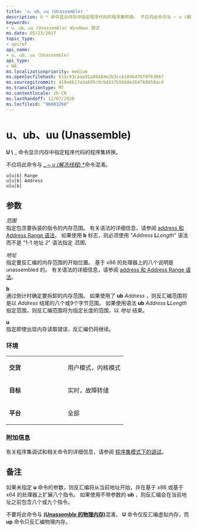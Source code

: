 ```yaml
---
title: 'u、ub、uu (Unassemble) '
description: U * 命令显示内存中指定程序代码的程序集转换。 不应将此命令与 ~ u (解冻线程) 命令混淆。
keywords:
- u、ub、uu (Unassemble) Windows 调试
ms.date: 05/23/2017
topic_type:
- apiref
api_name:
- u, ub, uu (Unassemble)
api_type:
- NA
ms.localizationpriority: medium
ms.openlocfilehash: 61dc93caaa91a88a84e2b3ccb184bd76f0f63867
ms.sourcegitcommit: 418e6617e2a695c9cb4b37b5b60e264760858acd
ms.translationtype: MT
ms.contentlocale: zh-CN
ms.lasthandoff: 12/07/2020
ms.locfileid: "96803260"
---
```

# <a name="u-ub-uu-unassemble"></a>u、ub、uu (Unassemble) 


**U \\** _ 命令显示内存中指定程序代码的程序集转换。

不应将此命令与 [_ *~ u (解冻线程)* *](-u--unfreeze-thread-.md)命令混淆。

```dbgcmd
u[u|b] Range 
u[u|b] Address
u[u|b] 
```

## <a name="span-idddk_cmd_unassemble_dbgspanspan-idddk_cmd_unassemble_dbgspanparameters"></a><span id="ddk_cmd_unassemble_dbg"></span><span id="DDK_CMD_UNASSEMBLE_DBG"></span>参数


<span id="_______Range______"></span><span id="_______range______"></span><span id="_______RANGE______"></span>*范围*   
指定包含要拆装的指令的内存范围。 有关语法的详细信息，请参阅 [address 和 Address Range 语法](address-and-address-range-syntax.md)。 如果使用 **b** 标志，则必须使用 "*Address* **L**_Length_" 语法而不是 "1-1 地址 *2*" 语法指定 *范围*。

<span id="_______Address______"></span><span id="_______address______"></span><span id="_______ADDRESS______"></span>*地址*   
指定要反汇编的内存范围的开始位置。 基于 x86 的处理器上的八个说明是 unassembled 的。 有关语法的详细信息，请参阅 [address 和 Address Range 语法](address-and-address-range-syntax.md)。

<span id="_______b______"></span><span id="_______B______"></span>**b**   
通过倒计时确定要拆卸的内存范围。 如果使用了 **ub** *Address* ，则反汇编范围将是以 *Address* 结尾的八个或9个字节范围。 如果使用语法 **ub** *Address* **L**_Length_ 指定范围，则反汇编范围将为指定长度的范围，以 *地址* 结束。

<span id="_______u______"></span><span id="_______U______"></span>**u**   
指定即使出现内存读取错误，反汇编仍将继续。

### <a name="span-idenvironmentspanspan-idenvironmentspanspan-idenvironmentspanenvironment"></a><span id="Environment"></span><span id="environment"></span><span id="ENVIRONMENT"></span>环境

<table>
<colgroup>
<col width="50%" />
<col width="50%" />
</colgroup>
<tbody>
<tr class="odd">
<td align="left"><p><strong>交货</strong></p></td>
<td align="left"><p>用户模式，内核模式</p></td>
</tr>
<tr class="even">
<td align="left"><p><strong>目标</strong></p></td>
<td align="left"><p>实时，故障转储</p></td>
</tr>
<tr class="odd">
<td align="left"><p><strong>平台</strong></p></td>
<td align="left"><p>全部</p></td>
</tr>
</tbody>
</table>

 

### <a name="span-idadditional_informationspanspan-idadditional_informationspanspan-idadditional_informationspanadditional-information"></a><span id="Additional_Information"></span><span id="additional_information"></span><span id="ADDITIONAL_INFORMATION"></span>附加信息

有关程序集调试和相关命令的详细信息，请参阅 [程序集模式下的调试](debugging-in-assembly-mode.md)。

<a name="remarks"></a>备注
-------

如果未指定 **u** 命令的参数，则反汇编将从当前地址开始，并在基于 x86 或基于 x64 的处理器上扩展八个指令。 如果使用不带参数的 **ub** ，则反汇编会在当前地址之前包含八个或九个指令。

不要将此命令与 [**(Unassemble 的物理内存)**](up--unassemble-from-physical-memory-.md)混淆。 **U** 命令仅反汇编虚拟内存，而 **up** 命令只反汇编物理内存。

 

 





